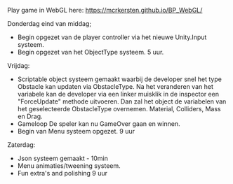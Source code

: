 Play game in WebGL here: https://mcrkersten.github.io/BP_WebGL/

Donderdag eind van middag;
- Begin opgezet van de player controller via het nieuwe Unity.Input systeem.
- Begin opgezet van het ObjectType systeem.
5 uur.

Vrijdag:
- Scriptable object systeem gemaakt waarbij de developer snel het type Obstacle kan updaten via ObstacleType.
Na het veranderen van het variabele kan de developer via een linker muisklik in de inspector een "ForceUpdate" methode uitvoeren.
Dan zal het object de variabelen van het geselecteerde ObstacleType overnemen. Material, Colliders, Mass en Drag.
- Gameloop De speler kan nu GameOver gaan en winnen. 
- Begin van Menu systeem opgezet.
9 uur

Zaterdag:
- Json systeem gemaakt - 10min
- Menu animaties/tweening systeem.
- Fun extra's and polishing
9 uur

